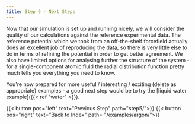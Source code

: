 ```yaml
---
title: Step 6 - Next Steps
---
```


Now that our simulation is set up and running nicely, we will consider the quality of our calculations against the reference experimental data. The reference potential which we took from an off-the-shelf forcefield actually does an excellent job of reproducing the data, so there is very little else to do in terms of refining the potential in order to get better agreement. We also have limited options for analysing further the structure of the system - for a single-component atomic fluid the radial distribution function pretty much tells you everything you need to know.

You're now prepared for more useful / interesting / exciting (delete as appropriate) examples - a good next step would be to try the [liquid water example]({{< ref "water" >}}).

{{< button pos="left" text="Previous Step" path="step5/">}}
{{< button pos="right" text="Back to Index" path= "/examples/argon/">}}
